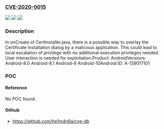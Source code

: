 ### [CVE-2020-0015](https://cve.mitre.org/cgi-bin/cvename.cgi?name=CVE-2020-0015)
![](https://img.shields.io/static/v1?label=Product&message=Android&color=blue)
![](https://img.shields.io/static/v1?label=Version&message=n%2Fa&color=blue)
![](https://img.shields.io/static/v1?label=Vulnerability&message=Elevation%20of%20privilege&color=brighgreen)

### Description

In onCreate of CertInstaller.java, there is a possible way to overlay the Certificate Installation dialog by a malicious application. This could lead to local escalation of privilege with no additional execution privileges needed. User interaction is needed for exploitation.Product: AndroidVersions: Android-8.0 Android-8.1 Android-9 Android-10Android ID: A-139017101

### POC

#### Reference
No POC found.

#### Github
- https://github.com/he1m4n6a/cve-db

